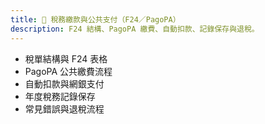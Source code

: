 ```yaml
---
title: 🧾 稅務繳款與公共支付（F24／PagoPA）
description: F24 結構、PagoPA 繳費、自動扣款、記錄保存與退稅。
---
```


- 稅單結構與 F24 表格
- PagoPA 公共繳費流程
- 自動扣款與網銀支付
- 年度稅務記錄保存
- 常見錯誤與退稅流程
